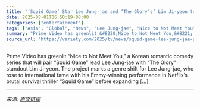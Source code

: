 ```yaml
---
title: "‘Squid Game’ Star Lee Jung-jae and ‘The Glory’s’ Lim Ji-yeon to Lead Prime Video Korean Rom-Com ‘Nice to Not Meet You’"
date: 2025-08-01T06:50:19+08:00
categories: ["entertainment"]
tags: ["Asia", "Global", "News", "Lee Jung-jae", "Nice to Not Meet You", "Prime Video", "Squid Game"]
summary: "Prime Video has greenlit &#8220;Nice to Not Meet You,&#8221; a Korean romantic comedy series that will pair &#8220;Squid Game&#8221; lead Lee Jung-jae with &#8220;The Glory&#8221; standout Lim Ji-yeon"
source_url: "https://variety.com/2025/tv/news/squid-game-lee-jung-jae-prime-video-korean-rom-com-1236476325/"
---
```


Prime Video has greenlit &#8220;Nice to Not Meet You,&#8221; a Korean romantic comedy series that will pair &#8220;Squid Game&#8221; lead Lee Jung-jae with &#8220;The Glory&#8221; standout Lim Ji-yeon. The project marks a genre shift for Lee Jung-jae, who rose to international fame with his Emmy-winning performance in Netflix&#8217;s brutal survival thriller &#8220;Squid Game&#8221; before expanding [&#8230;]

---

*来源: [原文链接](https://variety.com/2025/tv/news/squid-game-lee-jung-jae-prime-video-korean-rom-com-1236476325/)*
